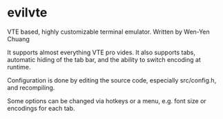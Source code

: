 evilvte
=======

VTE based, highly customizable terminal emulator. Written by Wen-Yen Chuang <caleb AT calno DOT com>

It supports almost everything VTE pro vides. It also supports tabs, 
automatic hiding of the tab bar, and the ability to switch encoding at runtime. 
       
Configuration is done by editing the source code, especially src/config.h, and recompiling.

Some options can be changed via hotkeys or a menu, e.g. font size or encodings for each tab.

